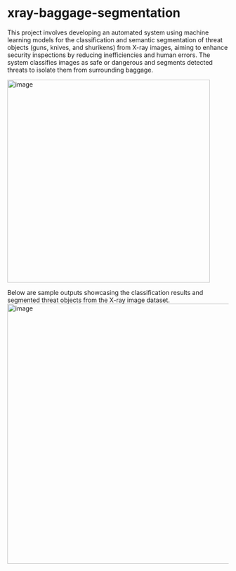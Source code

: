 # xray-baggage-segmentation
This project involves developing an automated system using machine learning models for the classification and semantic segmentation of threat objects (guns, knives, and shurikens) from X-ray images, aiming to enhance security inspections by reducing inefficiencies and human errors. The system classifies images as safe or dangerous and segments detected threats to isolate them from surrounding baggage.

<img width="461" alt="image" src="https://github.com/user-attachments/assets/94cac664-4e59-40a1-84f8-2c27eb579665" />

Below are sample outputs showcasing the classification results and segmented threat objects from the X-ray image dataset.
<img width="591" alt="image" src="https://github.com/user-attachments/assets/6373fe69-7292-4cd3-af99-3e291471f6b9" />

